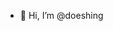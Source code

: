 - 👋 Hi, I’m @doeshing
<!-- - 👀 I’m interested in ...
- 🌱 I’m currently learning ...
- 💞️ I’m looking to collaborate on ...
- 📫 How to reach me ... -->

<!---
doeshing/doeshing is a ✨ special ✨ repository because its `README.md` (this file) appears on your GitHub profile.
You can click the Preview link to take a look at your changes.
--->
